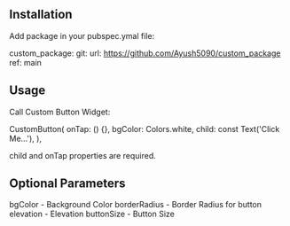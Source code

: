 ## Installation

Add package in your pubspec.ymal file:

custom_package:
git:
url: https://github.com/Ayush5090/custom_package
ref: main

## Usage

Call Custom Button Widget:

CustomButton(
onTap: () {},
bgColor: Colors.white,
child: const Text('Click Me...'),
),

child and onTap properties are required.

## Optional Parameters

bgColor - Background Color
borderRadius - Border Radius for button
elevation - Elevation
buttonSize - Button Size